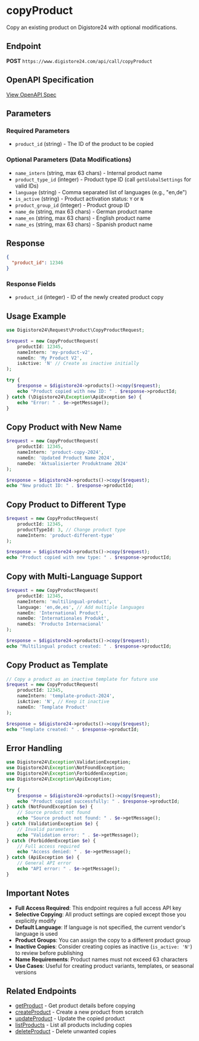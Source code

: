 # copyProduct

Copy an existing product on Digistore24 with optional modifications.

## Endpoint

**POST** `https://www.digistore24.com/api/call/copyProduct`

## OpenAPI Specification

[View OpenAPI Spec](https://digistore24.com/api/docs/paths/copyProduct.yaml)

## Parameters

### Required Parameters

- `product_id` (string) - The ID of the product to be copied

### Optional Parameters (Data Modifications)

- `name_intern` (string, max 63 chars) - Internal product name
- `product_type_id` (integer) - Product type ID (call `getGlobalSettings` for valid IDs)
- `language` (string) - Comma separated list of languages (e.g., "en,de")
- `is_active` (string) - Product activation status: `Y` or `N`
- `product_group_id` (integer) - Product group ID
- `name_de` (string, max 63 chars) - German product name
- `name_en` (string, max 63 chars) - English product name
- `name_es` (string, max 63 chars) - Spanish product name

## Response

```json
{
  "product_id": 12346
}
```

### Response Fields

- `product_id` (integer) - ID of the newly created product copy

## Usage Example

```php
use Digistore24\Request\Product\CopyProductRequest;

$request = new CopyProductRequest(
    productId: 12345,
    nameIntern: 'my-product-v2',
    nameEn: 'My Product V2',
    isActive: 'N' // Create as inactive initially
);

try {
    $response = $digistore24->products()->copy($request);
    echo "Product copied with new ID: " . $response->productId;
} catch (\Digistore24\Exception\ApiException $e) {
    echo "Error: " . $e->getMessage();
}
```

## Copy Product with New Name

```php
$request = new CopyProductRequest(
    productId: 12345,
    nameIntern: 'product-copy-2024',
    nameEn: 'Updated Product Name 2024',
    nameDe: 'Aktualisierter Produktname 2024'
);

$response = $digistore24->products()->copy($request);
echo "New product ID: " . $response->productId;
```

## Copy Product to Different Type

```php
$request = new CopyProductRequest(
    productId: 12345,
    productTypeId: 3, // Change product type
    nameIntern: 'product-different-type'
);

$response = $digistore24->products()->copy($request);
echo "Product copied with new type: " . $response->productId;
```

## Copy with Multi-Language Support

```php
$request = new CopyProductRequest(
    productId: 12345,
    nameIntern: 'multilingual-product',
    language: 'en,de,es', // Add multiple languages
    nameEn: 'International Product',
    nameDe: 'Internationales Produkt',
    nameEs: 'Producto Internacional'
);

$response = $digistore24->products()->copy($request);
echo "Multilingual product created: " . $response->productId;
```

## Copy Product as Template

```php
// Copy a product as an inactive template for future use
$request = new CopyProductRequest(
    productId: 12345,
    nameIntern: 'template-product-2024',
    isActive: 'N', // Keep it inactive
    nameEn: 'Template Product'
);

$response = $digistore24->products()->copy($request);
echo "Template created: " . $response->productId;
```

## Error Handling

```php
use Digistore24\Exception\ValidationException;
use Digistore24\Exception\NotFoundException;
use Digistore24\Exception\ForbiddenException;
use Digistore24\Exception\ApiException;

try {
    $response = $digistore24->products()->copy($request);
    echo "Product copied successfully: " . $response->productId;
} catch (NotFoundException $e) {
    // Source product not found
    echo "Source product not found: " . $e->getMessage();
} catch (ValidationException $e) {
    // Invalid parameters
    echo "Validation error: " . $e->getMessage();
} catch (ForbiddenException $e) {
    // Full access required
    echo "Access denied: " . $e->getMessage();
} catch (ApiException $e) {
    // General API error
    echo "API error: " . $e->getMessage();
}
```

## Important Notes

- **Full Access Required**: This endpoint requires a full access API key
- **Selective Copying**: All product settings are copied except those you explicitly modify
- **Default Language**: If language is not specified, the current vendor's language is used
- **Product Groups**: You can assign the copy to a different product group
- **Inactive Copies**: Consider creating copies as inactive (`is_active: 'N'`) to review before publishing
- **Name Requirements**: Product names must not exceed 63 characters
- **Use Cases**: Useful for creating product variants, templates, or seasonal versions

## Related Endpoints

- [getProduct](getProduct.md) - Get product details before copying
- [createProduct](createProduct.md) - Create a new product from scratch
- [updateProduct](updateProduct.md) - Update the copied product
- [listProducts](listProducts.md) - List all products including copies
- [deleteProduct](deleteProduct.md) - Delete unwanted copies

